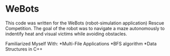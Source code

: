 # WeBots

This code was written for the WeBots (robot-simulation application) Rescue Competition. The goal of the robot was to navigate a maze autonomously to indentify heat and visual victims while avoiding obstacles. 

Familiarized Myself With: *Multi-File Applications *BFS algorithm *Data Structures in C++ 

